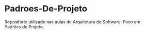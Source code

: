 # Padroes-De-Projeto
Repositório utilizado nas aulas de Arquitetura de Software. Foco em Padrões de Projeto.
